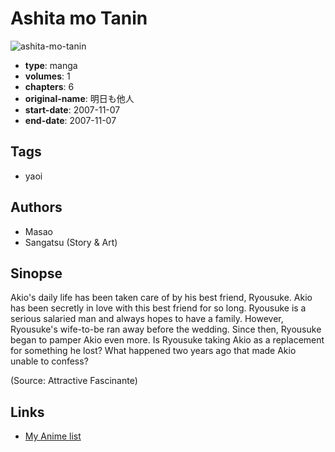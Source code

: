 # Ashita mo Tanin

![ashita-mo-tanin](https://cdn.myanimelist.net/images/manga/2/179743.jpg)

-   **type**: manga
-   **volumes**: 1
-   **chapters**: 6
-   **original-name**: 明日も他人
-   **start-date**: 2007-11-07
-   **end-date**: 2007-11-07

## Tags

-   yaoi

## Authors

-   Masao
-   Sangatsu (Story & Art)

## Sinopse

Akio's daily life has been taken care of by his best friend, Ryousuke. Akio has been secretly in love with this best friend for so long. Ryousuke is a serious salaried man and always hopes to have a family. However, Ryousuke's wife-to-be ran away before the wedding. Since then, Ryousuke began to pamper Akio even more. Is Ryousuke taking Akio as a replacement for something he lost? What happened two years ago that made Akio unable to confess?

(Source: Attractive Fascinante)

## Links

-   [My Anime list](https://myanimelist.net/manga/12879/Ashita_mo_Tanin)
